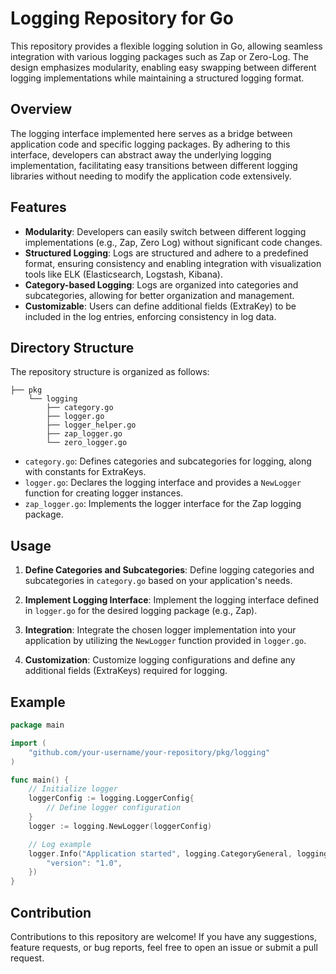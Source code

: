 # Logging Repository for Go

This repository provides a flexible logging solution in Go, allowing seamless integration with various logging packages such as Zap or Zero-Log. The design emphasizes modularity, enabling easy swapping between different logging implementations while maintaining a structured logging format.

## Overview

The logging interface implemented here serves as a bridge between application code and specific logging packages. By adhering to this interface, developers can abstract away the underlying logging implementation, facilitating easy transitions between different logging libraries without needing to modify the application code extensively.

## Features

- **Modularity**: Developers can easily switch between different logging implementations (e.g., Zap, Zero Log) without significant code changes.
- **Structured Logging**: Logs are structured and adhere to a predefined format, ensuring consistency and enabling integration with visualization tools like ELK (Elasticsearch, Logstash, Kibana).
- **Category-based Logging**: Logs are organized into categories and subcategories, allowing for better organization and management.
- **Customizable**: Users can define additional fields (ExtraKey) to be included in the log entries, enforcing consistency in log data.

## Directory Structure

The repository structure is organized as follows:

```
├── pkg
    └── logging
        ├── category.go
        ├── logger.go
        ├── logger_helper.go
        ├── zap_logger.go
        └── zero_logger.go
```

- `category.go`: Defines categories and subcategories for logging, along with constants for ExtraKeys.
- `logger.go`: Declares the logging interface and provides a `NewLogger` function for creating logger instances.
- `zap_logger.go`: Implements the logger interface for the Zap logging package.

## Usage

1. **Define Categories and Subcategories**: Define logging categories and subcategories in `category.go` based on your application's needs.

2. **Implement Logging Interface**: Implement the logging interface defined in `logger.go` for the desired logging package (e.g., Zap).

3. **Integration**: Integrate the chosen logger implementation into your application by utilizing the `NewLogger` function provided in `logger.go`.

4. **Customization**: Customize logging configurations and define any additional fields (ExtraKeys) required for logging.

## Example

```go
package main

import (
	"github.com/your-username/your-repository/pkg/logging"
)

func main() {
	// Initialize logger
	loggerConfig := logging.LoggerConfig{
		// Define logger configuration
	}
	logger := logging.NewLogger(loggerConfig)

	// Log example
	logger.Info("Application started", logging.CategoryGeneral, logging.SubCategoryApplication, map[string]interface{}{
		"version": "1.0",
	})
}
```

## Contribution

Contributions to this repository are welcome! If you have any suggestions, feature requests, or bug reports, feel free to open an issue or submit a pull request.
